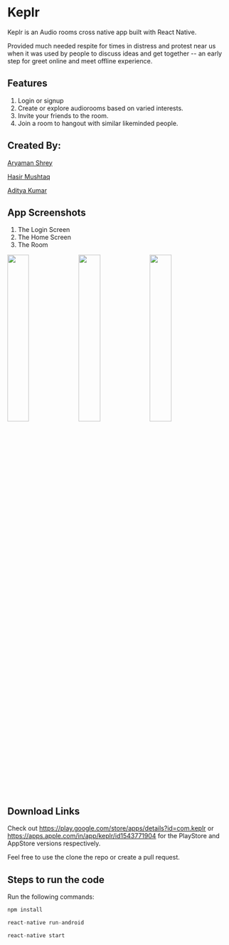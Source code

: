 # Keplr
Keplr is an Audio rooms cross native app built with React Native. 

Provided much needed respite for times in distress and protest near us when it was used by people to discuss ideas and get together
-- an early step for greet online and meet offline experience.

## Features

1. Login or signup
2. Create or explore audiorooms based on varied interests.
3. Invite your friends to the room.
4. Join a room to hangout with similar likeminded people.

## Created By: 

[Aryaman Shrey](https://github.com/arya-man)

[Hasir Mushtaq](https://github.com/ragnar48h)

[Aditya Kumar](https://github.com/adityaddy)

## App Screenshots

1. The Login Screen         
2. The Home Screen          
3. The Room

<p float="left" >
  <img src="./1.png" width="31%" />
  <img src="./2.png" width="31%" /> 
  <img src="./3.png" width="31%" /> 
</p>

## Download Links

Check out https://play.google.com/store/apps/details?id=com.keplr or https://apps.apple.com/in/app/keplr/id1543771904 for the PlayStore and AppStore versions respectively.

Feel free to use the clone the repo or create a pull request.

## Steps to run the code 
Run the following commands:

```javascript
npm install 
```
```javascript
react-native run-android 
```
```javascript
react-native start
